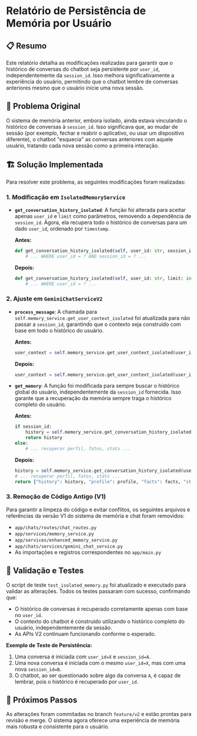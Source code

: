 # Relatório de Persistência de Memória por Usuário

## 📋 Resumo

Este relatório detalha as modificações realizadas para garantir que o histórico de conversas do chatbot seja persistente por `user_id`, independentemente da `session_id`. Isso melhora significativamente a experiência do usuário, permitindo que o chatbot lembre de conversas anteriores mesmo que o usuário inicie uma nova sessão.

## 🎯 Problema Original

O sistema de memória anterior, embora isolado, ainda estava vinculando o histórico de conversas à `session_id`. Isso significava que, ao mudar de sessão (por exemplo, fechar e reabrir o aplicativo, ou usar um dispositivo diferente), o chatbot "esquecia" as conversas anteriores com aquele usuário, tratando cada nova sessão como a primeira interação.

## 🏗️ Solução Implementada

Para resolver este problema, as seguintes modificações foram realizadas:

### 1. **Modificação em `IsolatedMemoryService`**

- **`get_conversation_history_isolated`**: A função foi alterada para aceitar apenas `user_id` e `limit` como parâmetros, removendo a dependência de `session_id`. Agora, ela recupera todo o histórico de conversas para um dado `user_id`, ordenado por `timestamp`.

  **Antes:**
  ```python
  def get_conversation_history_isolated(self, user_id: str, session_id: str, limit: int = 10) -> List[Dict]:
      # ... WHERE user_id = ? AND session_id = ? ...
  ```

  **Depois:**
  ```python
  def get_conversation_history_isolated(self, user_id: str, limit: int = 10) -> List[Dict]:
      # ... WHERE user_id = ? ...
  ```

### 2. **Ajuste em `GeminiChatServiceV2`**

- **`process_message`**: A chamada para `self.memory_service.get_user_context_isolated` foi atualizada para não passar a `session_id`, garantindo que o contexto seja construído com base em todo o histórico do usuário.

  **Antes:**
  ```python
  user_context = self.memory_service.get_user_context_isolated(user_id, session_id)
  ```

  **Depois:**
  ```python
  user_context = self.memory_service.get_user_context_isolated(user_id)
  ```

- **`get_memory`**: A função foi modificada para sempre buscar o histórico global do usuário, independentemente da `session_id` fornecida. Isso garante que a recuperação da memória sempre traga o histórico completo do usuário.

  **Antes:**
  ```python
  if session_id:
      history = self.memory_service.get_conversation_history_isolated(user_id, session_id, limit=20)
      return history
  else:
      # ... recuperar perfil, fatos, stats ...
  ```

  **Depois:**
  ```python
  history = self.memory_service.get_conversation_history_isolated(user_id, limit=20)
  # ... recuperar perfil, fatos, stats ...
  return {"history": history, "profile": profile, "facts": facts, "stats": stats}
  ```

### 3. **Remoção de Código Antigo (V1)**

Para garantir a limpeza do código e evitar conflitos, os seguintes arquivos e referências da versão V1 do sistema de memória e chat foram removidos:

- `app/chats/routes/chat_routes.py`
- `app/services/memory_service.py`
- `app/services/enhanced_memory_service.py`
- `app/chats/services/gemini_chat_service.py`
- As importações e registros correspondentes no `app/main.py`

## 🧪 Validação e Testes

O script de teste `test_isolated_memory.py` foi atualizado e executado para validar as alterações. Todos os testes passaram com sucesso, confirmando que:

- O histórico de conversas é recuperado corretamente apenas com base no `user_id`.
- O contexto do chatbot é construído utilizando o histórico completo do usuário, independentemente da sessão.
- As APIs V2 continuam funcionando conforme o esperado.

**Exemplo de Teste de Persistência:**

1. Uma conversa é iniciada com `user_id=X` e `session_id=A`.
2. Uma nova conversa é iniciada com o mesmo `user_id=X`, mas com uma nova `session_id=B`.
3. O chatbot, ao ser questionado sobre algo da conversa `A`, é capaz de lembrar, pois o histórico é recuperado por `user_id`.

## 🚀 Próximos Passos

As alterações foram commitadas no branch `feature/v2` e estão prontas para revisão e merge. O sistema agora oferece uma experiência de memória mais robusta e consistente para o usuário.

